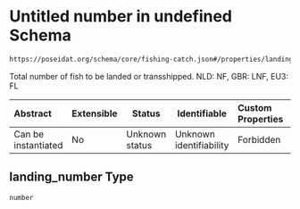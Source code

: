 # Untitled number in undefined Schema

```txt
https://poseidat.org/schema/core/fishing-catch.json#/properties/landing_number
```

Total number of fish to be landed or transshipped. NLD: NF, GBR: LNF, EU3: FL


| Abstract            | Extensible | Status         | Identifiable            | Custom Properties | Additional Properties | Access Restrictions | Defined In                                                                     |
| :------------------ | ---------- | -------------- | ----------------------- | :---------------- | --------------------- | ------------------- | ------------------------------------------------------------------------------ |
| Can be instantiated | No         | Unknown status | Unknown identifiability | Forbidden         | Allowed               | none                | [fishing-catch.json\*](schemas/core/fishing-catch.json "open original schema") |

## landing_number Type

`number`
